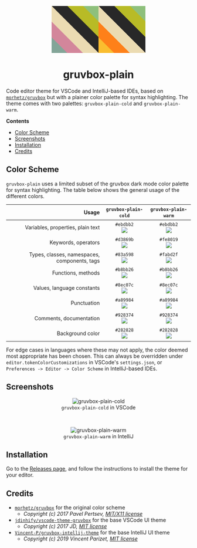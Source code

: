 <div align="center">
  <img alt="logo" src="./vscode/img/gruvbox-plain-cold_logo.png"><img alt="logo" src="./vscode/img/gruvbox-plain-warm_logo.png">
</div>
<h1 align="center">gruvbox-plain</h1>

Code editor theme for VSCode and IntelliJ-based IDEs, based on [`morhetz/gruvbox`](https://github.com/morhetz/gruvbox) but with a plainer color palette for syntax highlighting. The theme comes with two palettes: `gruvbox-plain-cold` and `gruvbox-plain-warm`.

**Contents**

- [Color Scheme](#color-scheme)
- [Screenshots](#screenshots)
- [Installation](#installation)
- [Credits](#credits)

## Color Scheme

`gruvbox-plain` uses a limited subset of the gruvbox dark mode color palette for syntax highlighting. The table below shows the general usage of the different colors.

|                                        Usage |                                        `gruvbox-plain-cold`                                        |                                        `gruvbox-plain-warm`                                        |
| -------------------------------------------: | :------------------------------------------------------------------------------------------------: | :------------------------------------------------------------------------------------------------: |
|            Variables, properties, plain text | `#ebdbb2`<br>![](https://github.com/hermannm/gruvbox-plain/blob/assets/colors/ebdbb2.png?raw=true) | `#ebdbb2`<br>![](https://github.com/hermannm/gruvbox-plain/blob/assets/colors/ebdbb2.png?raw=true) |
|                          Keywords, operators | `#d3869b`<br>![](https://github.com/hermannm/gruvbox-plain/blob/assets/colors/d3869b.png?raw=true) | `#fe8019`<br>![](https://github.com/hermannm/gruvbox-plain/blob/assets/colors/fe8019.png?raw=true) |
| Types, classes, namespaces, components, tags | `#83a598`<br>![](https://github.com/hermannm/gruvbox-plain/blob/assets/colors/83a598.png?raw=true) | `#fabd2f`<br>![](https://github.com/hermannm/gruvbox-plain/blob/assets/colors/fabd2f.png?raw=true) |
|                           Functions, methods | `#b8bb26`<br>![](https://github.com/hermannm/gruvbox-plain/blob/assets/colors/b8bb26.png?raw=true) | `#b8bb26`<br>![](https://github.com/hermannm/gruvbox-plain/blob/assets/colors/b8bb26.png?raw=true) |
|                   Values, language constants | `#8ec07c`<br>![](https://github.com/hermannm/gruvbox-plain/blob/assets/colors/8ec07c.png?raw=true) | `#8ec07c`<br>![](https://github.com/hermannm/gruvbox-plain/blob/assets/colors/8ec07c.png?raw=true) |
|                                  Punctuation | `#a89984`<br>![](https://github.com/hermannm/gruvbox-plain/blob/assets/colors/a89984.png?raw=true) | `#a89984`<br>![](https://github.com/hermannm/gruvbox-plain/blob/assets/colors/a89984.png?raw=true) |
|                      Comments, documentation | `#928374`<br>![](https://github.com/hermannm/gruvbox-plain/blob/assets/colors/928374.png?raw=true) | `#928374`<br>![](https://github.com/hermannm/gruvbox-plain/blob/assets/colors/928374.png?raw=true) |
|                             Background color | `#282828`<br>![](https://github.com/hermannm/gruvbox-plain/blob/assets/colors/282828.png?raw=true) | `#282828`<br>![](https://github.com/hermannm/gruvbox-plain/blob/assets/colors/282828.png?raw=true) |

For edge cases in languages where these may not apply, the color deemed most appropriate has been chosen. This can always be overridden under `editor.tokenColorCustomizations` in VSCode's `settings.json`, or `Preferences -> Editor -> Color Scheme` in IntelliJ-based IDEs.

## Screenshots

<p align="center">
    <img alt="gruvbox-plain-cold" src="https://github.com/hermannm/gruvbox-plain/blob/assets/gruvbox-plain-cold-vscode.png?raw=true">
    <br />
    <code>gruvbox-plain-cold</code> in VSCode
</p>

<br />

<p align="center">
  <img alt="gruvbox-plain-warm" src="https://github.com/hermannm/gruvbox-plain/blob/assets/gruvbox-plain-warm-intellij.png?raw=true">
  <br />
  <code>gruvbox-plain-warm</code> in IntelliJ
</p>

## Installation

Go to the [Releases page](https://github.com/hermannm/gruvbox-plain/releases), and follow the instructions to install the theme for your editor.

## Credits

- [`morhetz/gruvbox`](https://github.com/morhetz/gruvbox) for the original color scheme
  - _Copyright (c) 2017 Pavel Pertsev, [MIT/X11 license](https://github.com/morhetz/gruvbox#license)_
- [`jdinhify/vscode-theme-gruvbox`](https://github.com/jdinhify/vscode-theme-gruvbox) for the base VSCode UI theme
  - _Copyright (c) 2017 JD, [MIT license](https://github.com/jdinhify/vscode-theme-gruvbox/blob/main/LICENSE)_
- [`Vincent-P/gruvbox-intellij-theme`](https://github.com/Vincent-P/gruvbox-intellij-theme) for the base IntelliJ UI theme
  - _Copyright (c) 2019 Vincent Parizet, [MIT license](https://github.com/Vincent-P/gruvbox-intellij-theme/blob/master/LICENSE)_
